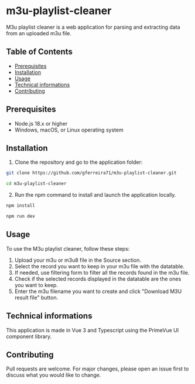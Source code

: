 # m3u-playlist-cleaner

M3u playlist cleaner is a web application for parsing and extracting data from an uploaded m3u file.

## Table of Contents
- [Prerequisites](#prerequisites)
- [Installation](#installation)
- [Usage](#usage)
- [Technical informations](#technical-informations)
- [Contributing](#contributing)

## Prerequisites
- Node.js 18.x or higher
- Windows, macOS, or Linux operating system

## Installation

1. Clone the repository and go to the application folder:

```bash
git clone https://github.com/gferreira71/m3u-playlist-cleaner.git

cd m3u-playlist-cleaner
```

2. Run the npm command to install and launch the application locally.

```bash
npm install

npm run dev
```

## Usage

To use the M3u playlist cleaner, follow these steps:

1. Upload your m3u or m3u8 file in the Source section.
2. Select the record you want to keep in your m3u file with the datatable.
3. If needed, use filtering form to filter all the records found in the m3u file.
4. Check if the selected records displayed in the datatable are the ones you want to keep.
5. Enter the m3u filename you want to create and click "Download M3U result file" button.

## Technical informations

This application is made in Vue 3 and Typescript using the PrimeVue UI component library.

## Contributing

Pull requests are welcome. For major changes, please open an issue first to discuss what you would like to change.